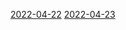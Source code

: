 [2022-04-22](../2022/04/April-22-2022.md#Requirements%20of%20an%20Operation)
[2022-04-23](../2022/04/April-23-2022.md)
